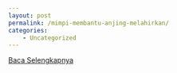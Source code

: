 ```yaml
---
layout: post
permalink: /mimpi-membantu-anjing-melahirkan/
categories:
    - Uncategorized
---
```


[Baca Selengkapnya](/07)